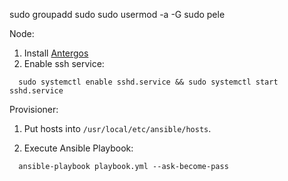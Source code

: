 sudo groupadd sudo
sudo usermod -a -G sudo pele

Node:
1. Install [Antergos](antergos.com)
2. Enable ssh service:
```
  sudo systemctl enable sshd.service && sudo systemctl start sshd.service
```

Provisioner:
1. Put hosts into `/usr/local/etc/ansible/hosts`.

2. Execute Ansible Playbook:
```
  ansible-playbook playbook.yml --ask-become-pass
```
